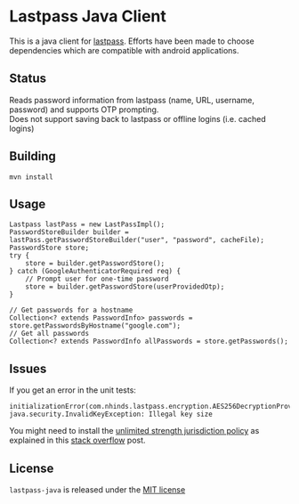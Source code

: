 Lastpass Java Client
========

This is a java client for [lastpass](http://lastpass.com). Efforts have been made to choose dependencies which are compatible with android applications.

Status
--------
Reads password information from lastpass (name, URL, username, password) and supports OTP prompting.  
Does not support saving back to lastpass or offline logins (i.e. cached logins)

Building
--------
`mvn install`

Usage
--------
	Lastpass lastPass = new LastPassImpl();
	PasswordStoreBuilder builder = lastPass.getPasswordStoreBuilder("user", "password", cacheFile);
	PasswordStore store;
	try {
		store = builder.getPasswordStore();
	} catch (GoogleAuthenticatorRequired req) {
		// Prompt user for one-time password
		store = builder.getPasswordStore(userProvidedOtp);
	}
	
	// Get passwords for a hostname
	Collection<? extends PasswordInfo> passwords = store.getPasswordsByHostname("google.com");
	// Get all passwords
	Collection<? extends PasswordInfo allPasswords = store.getPasswords();

Issues
------

If you get an error in the unit tests:
```
initializationError(com.nhinds.lastpass.encryption.AES256DecryptionProviderTest):
java.security.InvalidKeyException: Illegal key size
```

You might need to install the [unlimited strength jurisdiction policy](http://www.oracle.com/technetwork/java/javase/downloads/jce8-download-2133166.html) as
explained in this [stack overflow](http://stackoverflow.com/questions/3862800/invalidkeyexception-illegal-key-size) post.


License
--------
`lastpass-java` is released under the [MIT license](LICENSE)



